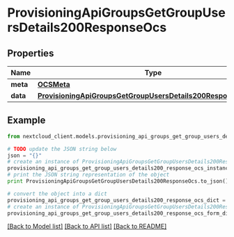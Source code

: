 # ProvisioningApiGroupsGetGroupUsersDetails200ResponseOcs


## Properties
Name | Type | Description | Notes
------------ | ------------- | ------------- | -------------
**meta** | [**OCSMeta**](OCSMeta.md) |  | 
**data** | [**ProvisioningApiGroupsGetGroupUsersDetails200ResponseOcsData**](ProvisioningApiGroupsGetGroupUsersDetails200ResponseOcsData.md) |  | 

## Example

```python
from nextcloud_client.models.provisioning_api_groups_get_group_users_details200_response_ocs import ProvisioningApiGroupsGetGroupUsersDetails200ResponseOcs

# TODO update the JSON string below
json = "{}"
# create an instance of ProvisioningApiGroupsGetGroupUsersDetails200ResponseOcs from a JSON string
provisioning_api_groups_get_group_users_details200_response_ocs_instance = ProvisioningApiGroupsGetGroupUsersDetails200ResponseOcs.from_json(json)
# print the JSON string representation of the object
print ProvisioningApiGroupsGetGroupUsersDetails200ResponseOcs.to_json()

# convert the object into a dict
provisioning_api_groups_get_group_users_details200_response_ocs_dict = provisioning_api_groups_get_group_users_details200_response_ocs_instance.to_dict()
# create an instance of ProvisioningApiGroupsGetGroupUsersDetails200ResponseOcs from a dict
provisioning_api_groups_get_group_users_details200_response_ocs_form_dict = provisioning_api_groups_get_group_users_details200_response_ocs.from_dict(provisioning_api_groups_get_group_users_details200_response_ocs_dict)
```
[[Back to Model list]](../README.md#documentation-for-models) [[Back to API list]](../README.md#documentation-for-api-endpoints) [[Back to README]](../README.md)


